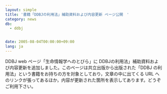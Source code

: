 ```yaml
---
layout: simple
title: '書籍「DDBJの利用法」補助資料および内容更新 ページ公開　'
category: news
db:
  - ddbj


date: 2005-08-04T00:00:00+09:00
lang: ja
---
```


DDBJ web ページ「生命情報学へのとびら」に DDBJの利用法」補助資料および内容更新を追加しました。このページは共立出版から出版された「DDBJ の利用法」という書籍をお持ちの方を対象としており，文章の中に出てくる URL へのリンクが張ってあるほか，内容が更新された箇所を表示してあります。どうぞご利用下さい。
